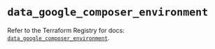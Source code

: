 # `data_google_composer_environment`

Refer to the Terraform Registry for docs: [`data_google_composer_environment`](https://registry.terraform.io/providers/hashicorp/google/5.38.0/docs/data-sources/composer_environment).
